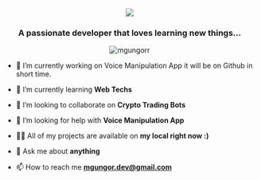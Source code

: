 <h1 align="center">
    <img src="https://readme-typing-svg.herokuapp.com?font=Fira+Code&duration=1300&pause=1000&color=0EB4B1&center=true&vCenter=true&width=435&separator=%3C&lines=println(%22%F0%9F%91%8B+Heyy+Welcome%22);%3C%7B+%22name%22%3A+%22Mustafa+G%C3%BCng%C3%B6r+%F0%9F%91%A8%E2%80%8D%F0%9F%92%BB%22%2C%3C%22role%22%3A+%22Java+Sorcerer+%F0%9F%A7%99%E2%80%8D%E2%99%82%EF%B8%8F%22+%7D">
</h1>

<h3 align="center">A passionate developer that loves learning new things...</h3>

<p align="center"> <img src="https://komarev.com/ghpvc/?username=mgungorr&label=Profile%20views&color=0eb4b1&style=flat" alt="mgungorr" /> </p>

- 🔭 I’m currently working on Voice Manipulation App it will be on Github in short time.

- 🌱 I’m currently learning **Web Techs**

- 👯 I’m looking to collaborate on **Crypto Trading Bots**

- 🤝 I’m looking for help with **Voice Manipulation App**

- 👨‍💻 All of my projects are available on **my local right now :)**

- 💬 Ask me about **anything**

- 📫 How to reach me **mgungor.dev@gmail.com**
